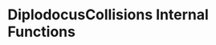 # DiplodocusCollisions Internal Functions


<!-- ```@meta
CurrentModule = DiplodocusCollisions
using DiplodocusCollisions
end
``` -->

<!-- ```@autodocs
Modules = [DiplodocusCollisions]
``` -->